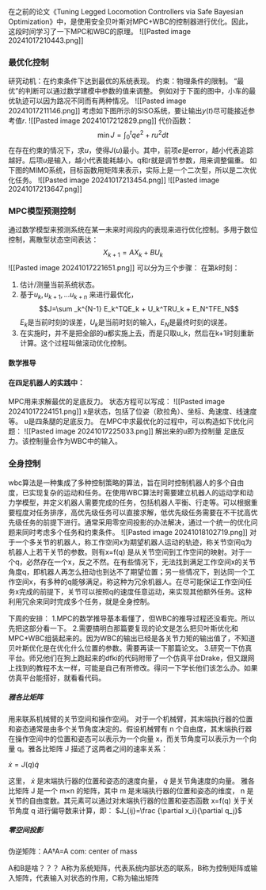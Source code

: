 在之前的论文《Tuning Legged Locomotion Controllers via Safe Bayesian Optimization》中，是使用安全贝叶斯对MPC+WBC的控制器进行优化。因此，这段时间学习了一下MPC和WBC的原理。
![[Pasted image 20241017210443.png]]

### 最优化控制
研究动机：在约束条件下达到最优的系统表现。
约束：物理条件的限制。
“最优”的判断可以通过数学建模中参数的值来调整。
例如对于下面的图中，小车的最优轨迹可以因为路况不同而有两种情况。
![[Pasted image 20241017211146.png]]
考虑如下图所示的SISO系统，要让输出$y(t)$尽可能接近参考值$r$.
![[Pasted image 20241017212829.png]]
代价函数：
$$
\min J=\int_{0}^{t} qe^2 + ru^2 dt
$$
在存在约束的情况下，求$u$，使得$J(u)$最小。其中，前项$e$是error，越小代表追踪越好。后项$u$是输入，越小代表能耗越小。q和r就是调节参数，用来调整偏重。
如下图的MIMO系统，目标函数用矩阵来表示，实际上是一个二次型，所以是二次优化任务。
![[Pasted image 20241017213454.png]]
![[Pasted image 20241017213647.png]]

### MPC模型预测控制 
通过数学模型来预测系统在某一未来时间段内的表现来进行优化控制。多用于数位控制，离散型状态空间表达：
$$
X_{k+1}=AX_{k}+BU_{k}
$$
![[Pasted image 20241017221651.png]]
可以分为三个步骤：
在第$k$时刻：
1. 估计/测量当前系统状态。
2. 基于$u_k,u_{k+1},...u_{k+n}$ 来进行最优化，
	$$J=\sum _k^{N-1} E_k^TQE_k + U_k^TRU_k + E_N^TFE_N$$
	 $E_k$是当前时刻的误差，$U_k$是当前时刻的输入，$E_N$是最终时刻的误差。
3. 在实施时，并不是把全部的u都实施上去，而是只取u_k，然后在k+1时刻重新计算。这个过程叫做滚动优化控制。
#### 数学推导
#### 在四足机器人的实践中：
MPC用来求解最优的足底反力。
状态方程可以写成：
![[Pasted image 20241017224151.png]]
x是状态，包括了位姿（欧拉角）、坐标、角速度、线速度等。
u是四条腿的足底反力。
在MPC中求最优化的过程中，可以构造如下优化问题：
![[Pasted image 20241017225033.png]]
解出来的u即为控制量 足底反力。该控制量会作为WBC中的输入。

### 全身控制
wbc算法是一种集成了多种控制策略的算法，旨在同时控制机器人的多个自由度，已实现复杂的运动和任务。在使用WBC算法时需要建立机器人的运动学和动力学模型，并定义机器人需要完成的任务，包括机器人平衡、行走等。可以根据重要程度对任务排序，高优先级任务可以直接求解，低优先级任务需要在不干扰高优先级任务的前提下进行。通常采用零空间投影的办法解决，通过一个统一的优化问题来同时考虑多个任务和约束条件。
![[Pasted image 20241018102719.png]]
对于一个多关节的机器人，称工作空间x为期望机器人运动的轨迹，称关节空间q为机器人上若干关节的参数。则有x=f(q) 是从关节空间到工作空间的映射。对于一个q，必然存在一个x，反之不然。在有些情况下，无法找到满足工作空间x的关节角度q，即机器人再怎么扭动也到达不了期望位置；另一些情况下，到达同一个工作空间x，有多种的q能够满足。称这种为冗余机器人。在尽可能保证工作空间任务x完成的前提下，关节可以按照q的速度任意运动，来实现其他额外任务。这种利用冗余来同时完成多个任务，就是全身控制。

下周的安排：
1.MPC的数学推导基本看懂了，但WBC的推导过程还没看完。所以先把这部分看一下。
2.需要搞明白那篇要复现的论文是怎么把贝叶斯优化和MPC+WBC组装起来的。因为WBC的输出已经是各关节力矩的输出值了，不知道贝叶斯优化是在优化什么位置的参数。需要再读一下那篇论文。
3.研究一下仿真平台。师兄他们在狗上跑起来的dfki的代码附带了一个仿真平台Drake，但又跟网上找到的教程不太一样，可能是自己有所修改。得问一下学长他们该怎么办。如果仿真平台能搭好，就看看代码。




##### 雅各比矩阵
用来联系机械臂的关节空间和操作空间。
对于一个机械臂，其末端执行器的位置和姿态通常是由多个关节角度决定的。假设机械臂有 n 个自由度，其末端执行器在操作空间中的位置和姿态可以表示为一个向量 x，而关节角度可以表示为一个向量 q。雅各比矩阵 J 描述了这两者之间的速率关系：

$\dot{x}=J(q)\dot{q}$

这里， $\dot x$ 是末端执行器的位置和姿态的速度向量， $\dot q$ 是关节角速度的向量。
雅各比矩阵 J 是一个 m×n 的矩阵，其中 m 是末端执行器的位置和姿态的维度， n 是关节的自由度数。其元素可以通过对末端执行器的位置和姿态函数 x=f(q) 关于关节角度 q 进行偏导数来计算，即：
$J_{ij}=\frac {\partial x_i}{\partial q_j}$

##### 零空间投影


伪逆矩阵：AA†A=A
com: center of mass

A和B是啥？？？
A称为系统矩阵，代表系统内部状态的联系，B称为控制矩阵或输入矩阵，代表输入对状态的作用，C称为输出矩阵